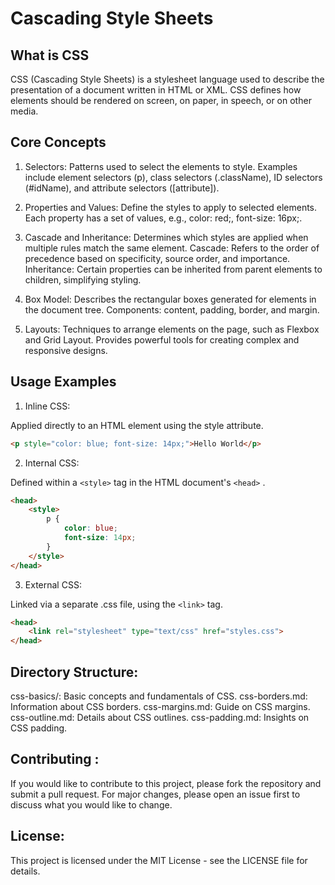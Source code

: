 # Cascading Style Sheets

## What is CSS
CSS (Cascading Style Sheets) is a stylesheet language used to describe the presentation of a document written in HTML or XML. CSS defines how elements should be rendered on screen, on paper, in speech, or on other media.

## Core Concepts
1. Selectors:
Patterns used to select the elements to style.
Examples include element selectors (p), class selectors (.className), ID selectors (#idName), and attribute selectors ([attribute]).

2. Properties and Values:
Define the styles to apply to selected elements.
Each property has a set of values, e.g., color: red;, font-size: 16px;.

3. Cascade and Inheritance:
Determines which styles are applied when multiple rules match the same element.
Cascade: Refers to the order of precedence based on specificity, source order, and importance.
Inheritance: Certain properties can be inherited from parent elements to children, simplifying styling.

4. Box Model:
Describes the rectangular boxes generated for elements in the document tree.
Components: content, padding, border, and margin.

5. Layouts:
Techniques to arrange elements on the page, such as Flexbox and Grid Layout.
Provides powerful tools for creating complex and responsive designs.

## Usage Examples

1. Inline CSS:

Applied directly to an HTML element using the style attribute.
```html
<p style="color: blue; font-size: 14px;">Hello World</p>
```

2. Internal CSS:

Defined within a `<style>` tag in the HTML document's `<head>` .

```html
<head>
    <style>
        p {
            color: blue;
            font-size: 14px;
        }
    </style>
</head>
```

3. External CSS:

Linked via a separate .css file, using the `<link>`  tag.

```html
<head>
    <link rel="stylesheet" type="text/css" href="styles.css">
</head>
```
## Directory Structure:
css-basics/: Basic concepts and fundamentals of CSS.
css-borders.md: Information about CSS borders.
css-margins.md: Guide on CSS margins.
css-outline.md: Details about CSS outlines.
css-padding.md: Insights on CSS padding.

## Contributing : 
If you would like to contribute to this project, please fork the repository and submit a pull request. For major changes, please open an issue
first to discuss what you would like to change.

## License:
This project is licensed under the MIT License - see the LICENSE file for details.
